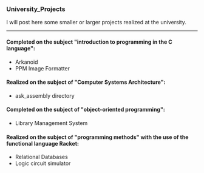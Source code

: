 
### University_Projects
I will post here some smaller or larger projects realized at the university.
________

#### Completed on the subject "introduction to programming in the C language":
- Arkanoid
- PPM Image Formatter

#### Realized on the subject of "Computer Systems Architecture":
- ask_assembly directory

#### Completed on the subject of "object-oriented programming":
- Library Management System

####  Realized on the subject of "programming methods" with the use of the functional language Racket:
- Relational Databases
- Logic circuit simulator

